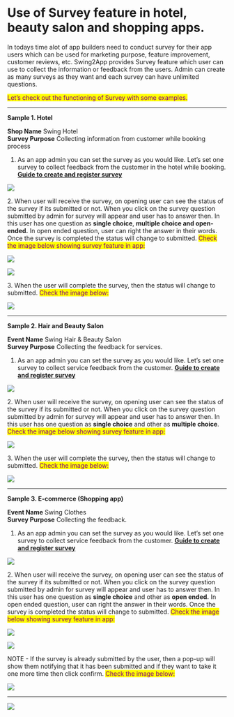 # Use of Survey feature in hotel, beauty salon and shopping apps.

In todays time alot of app builders need to conduct survey for their app users which can be used for marketing purpose, feature improvement, customer reviews, etc. Swing2App provides Survey feature which user can use to collect the information or feedback from the users. Admin can create as many surveys as they want and each survey can have unlimited questions.&#x20;

<mark style="color:purple;">Let’s check out the functioning of Survey with some examples.</mark>&#x20;

***

**Sample 1. Hotel**

**Shop Name**  Swing Hotel\
**Survey Purpose** Collecting information from customer while booking process



1. As an app admin you can set the survey as you would like. Let’s set one survey to collect feedback from the customer in the hotel while booking. [**Guide to create and register survey**](../maual/pagemenu/survey.md)

![](https://support.swing2app.com/wp-content/uploads/2020/08/Hotel1.png)

2\. When user will receive the survey, on opening user can see the status of the survey if its submitted or not. When you click on the survey question submitted by admin for survey will appear and user has to answer then. In this user has one question as **single choice**, **multiple choice and open-ended.** In open ended question, user can right the answer in their words. Once the survey is completed the status will change to submitted. <mark style="color:purple;">Check the image below showing survey feature in app:</mark>&#x20;

![](https://support.swing2app.com/wp-content/uploads/2020/08/Hotel\_app.png)

![](https://support.swing2app.com/wp-content/uploads/2020/08/Hotel-%E2%80%93-1.png)

3\. When the user will complete the survey, then the status will change to submitted. <mark style="color:purple;">Check the image below:</mark>

![](https://support.swing2app.com/wp-content/uploads/2020/08/Hotel-%E2%80%93-2.png)

***

**Sample 2. Hair and Beauty Salon**

**Event Name** Swing Hair & Beauty Salon\
**Survey Purpose**  Collecting the feedback for services.



1. As an app admin you can set the survey as you would like. Let’s set one survey to collect service feedback from the customer. [**Guide to create and register survey**](../maual/pagemenu/survey.md)

![](https://support.swing2app.com/wp-content/uploads/2020/08/Salon1.png)

2\. When user will receive the survey, on opening user can see the status of the survey if its submitted or not. When you click on the survey question submitted by admin for survey will appear and user has to answer then. In this user has one question as **single choice** and other as **multiple choice**. <mark style="color:purple;">Check the image below showing survey feature in app:</mark>&#x20;

![](https://support.swing2app.com/wp-content/uploads/2020/08/Salon-%E2%80%93-3.png)

3\. When the user will complete the survey, then the status will change to submitted. <mark style="color:purple;">Check the image below:</mark>

![](https://support.swing2app.com/wp-content/uploads/2020/08/Salon-%E2%80%93-7.png)

***

**Sample 3. E-commerce (Shopping app)**

**Event Name** Swing Clothes\
**Survey Purpose**  Collecting the feedback.



1. As an app admin you can set the survey as you would like. Let’s set one survey to collect service feedback from the customer. [**Guide to create and register survey**](../maual/pagemenu/survey.md)

![](https://support.swing2app.com/wp-content/uploads/2020/08/Ecom-%E2%80%93-11.png)

2\. When user will receive the survey, on opening user can see the status of the survey if its submitted or not. When you click on the survey question submitted by admin for survey will appear and user has to answer then. In this user has one question as **single choice** and other as **open ended.** In open ended question, user can right the answer in their words. Once the survey is completed the status will change to submitted. <mark style="color:purple;">Check the image below showing survey feature in app:</mark>&#x20;

![](https://support.swing2app.com/wp-content/uploads/2020/08/Ecom-%E2%80%93-4.png)

![](https://support.swing2app.com/wp-content/uploads/2020/08/Ecom-%E2%80%93-9.png)

NOTE - If the survey is already submitted by the user, then a pop-up will show them notifying that it has been submitted and if they want to take it one more time then click confirm. <mark style="color:purple;">Check the image below:</mark>

![](https://support.swing2app.com/wp-content/uploads/2020/08/Canvas-%E2%80%93-10.png)

***

![](https://support.swing2app.com/wp-content/uploads/2020/08/Artboard-%E2%80%93-3.png)
